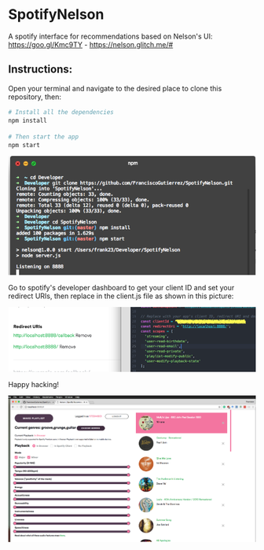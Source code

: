 # SpotifyNelson
A spotify interface for recommendations based on Nelson's UI: https://goo.gl/Kmc9TY - https://nelson.glitch.me/#

## Instructions: 

Open your terminal and navigate to the desired place to clone this repository, then:

```bash
# Install all the dependencies
npm install

# Then start the app
npm start
```

<img src="instructions.png"/>

Go to spotify's developer dashboard to get your client ID and set your redirect URIs, then replace in the client.js file as shown in this picture:

<img src="screenshot.png"/>


Happy hacking!


<img src="works1.png"/>
